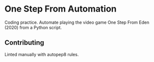 # One Step From Automation
Coding practice. Automate playing the video game One Step From Eden (2020) from a Python script.

## Contributing
Linted manually with autopep8 rules.
